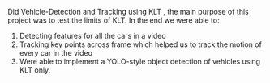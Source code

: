 Did Vehicle-Detection and Tracking using KLT , the main purpose of this project was to test the limits of KLT.
In the end we were able to:
1) Detecting features for all the cars in a video
2) Tracking key points across frame which helped us to track the motion of every car in the video
3) Were able to implement a YOLO-style object detection of vehicles using KLT only.

